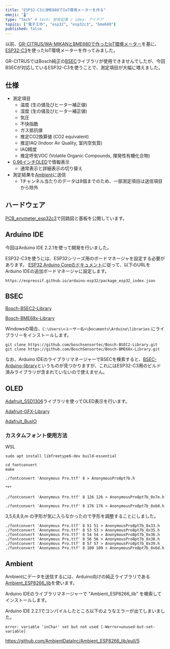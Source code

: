```yaml
---
title: "ESP32-C3とBME680でIoT環境メーターを作る"
emoji: "🌡"
type: "tech" # tech: 技術記事 / idea: アイデア
topics: ["電子工作", "esp32", "esp32c3", "bme680"]
published: false
---
```


以前、[GR-CITRUS/WA-MIKANとBME680で作ったIoT環境メーター](https://zenn.dev/k_takata/books/d5c77046e634bb/viewer/06_wa_mikan_wifi)を基に、[ESP32-C3](https://akizukidenshi.com/catalog/g/g117493/)を使ったIoT環境メーターを作ってみました。

GR-CITRUSではBosch純正の[BSEC](https://www.bosch-sensortec.com/software-tools/software/bme680-software-bsec/)ライブラリが使用できませんでしたが、今回BSECが対応しているESP32-C3を使うことで、測定項目が大幅に増えました。


## 仕様

* 測定項目
  - 温度 (生の値及びヒーター補正値)
  - 湿度 (生の値及びヒーター補正値)
  - 気圧
  - 不快指数
  - ガス抵抗値
  - 推定CO2換算値 (CO2 equivalent)
  - 推定IAQ (Indoor Air Quality, 室内空気質)
  - IAQ精度
  - 推定呼気VOC (Volatile Organic Compounds, 揮発性有機化合物)
* [0.96インチOLED](https://akizukidenshi.com/catalog/g/g112031/)で情報表示
  - 通常表示と詳細表示の切り替え
* 測定結果を[Ambient](https://ambient.io/)に送信
  - 1チャンネル当たりのデータは8個までのため、一部測定項目は送信項目から除外


## ハードウェア

[PCB_envmeter_esp32c3](https://github.com/k-takata/PCB_envmeter_esp32c3)で回路図と基板を公開しています。


## Arduino IDE

今回はArduino IDE 2.2.1を使って開発を行いました。

ESP32-C3を使うには、ESP32シリーズ用のボードマネージャを設定する必要があります。
[ESP32 Arduino Coreのドキュメント](https://docs.espressif.com/projects/arduino-esp32/en/latest/)に従って、以下のURLをArduino IDEの追加ボードマネージャに設定します。

```
https://espressif.github.io/arduino-esp32/package_esp32_index.json
```


## BSEC


[Bosch-BSEC2-Library](https://github.com/boschsensortec/Bosch-BSEC2-Library)

[Bosch-BME68x-Library](https://github.com/BoschSensortec/Bosch-BME68x-Library)

Windowsの場合、`C:\Users\<ユーザー名>\Documents\Arduino\libraries` にライブラリーをインストールします。

```
git clone https://github.com/boschsensortec/Bosch-BSEC2-Library.git
git clone https://github.com/BoschSensortec/Bosch-BME68x-Library.git
```


なお、Arduino IDEのライブラリマネージャーでBSECを検索すると、[BSEC-Arduino-library](https://github.com/boschsensortec/BSEC-Arduino-library)というものが見つかりますが、これにはESP32-C3用のビルド済みライブラリが含まれていないので使えません。




## OLED

[Adafruit_SSD1306](https://github.com/adafruit/Adafruit_SSD1306)ライブラリを使ってOLED表示を行います。

[Adafruit-GFX-Library](https://github.com/adafruit/Adafruit-GFX-Library)

[Adafruit_BusIO](https://github.com/adafruit/Adafruit_BusIO)



### カスタムフォント使用方法

WSL

```
sudo apt install libfreetype6-dev build-essential
```

```
cd fontconvert
make
```

```
./fontconvert 'Anonymous Pro.ttf' 8 > AnonymousPro8pt7b.h
```


"°"

```
./fontconvert 'Anonymous Pro.ttf' 8 126 126 > AnonymousPro8pt7b_0x7e.h
```

```
./fontconvert 'Anonymous Pro.ttf' 8 176 176 > AnonymousPro8pt7b_0xb0.h
```

3,5,6,8,9,m の字形が気に入らなかったので字形を調整することにしました。

```
./fontconvert 'Anonymous Pro.ttf' 8 51 51 > AnonymousPro8pt7b_0x33.h
./fontconvert 'Anonymous Pro.ttf' 8 53 53 > AnonymousPro8pt7b_0x35.h
./fontconvert 'Anonymous Pro.ttf' 8 54 54 > AnonymousPro8pt7b_0x36.h
./fontconvert 'Anonymous Pro.ttf' 8 56 56 > AnonymousPro8pt7b_0x38.h
./fontconvert 'Anonymous Pro.ttf' 8 57 57 > AnonymousPro8pt7b_0x39.h
./fontconvert 'Anonymous Pro.ttf' 8 109 109 > AnonymousPro8pt7b_0x6d.h
```


## Ambient

Ambientにデータを送信するには、Arduino向けの純正ライブラリである[Ambient_ESP8266_lib](https://github.com/AmbientDataInc/Ambient_ESP8266_lib)を使います。

Arduino IDEのライブラリマネージャーで "Ambient_ESP8266_lib" を検索してインストールします。

Arduino IDE 2.2.1でコンパイルしたところ以下のようなエラーが出てしまいました。

```
error: variable 'inChar' set but not used [-Werror=unused-but-set-variable]
```

https://github.com/AmbientDataInc/Ambient_ESP8266_lib/pull/5
